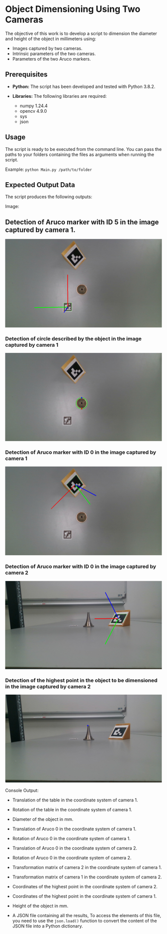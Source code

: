 # Object Dimensioning Using Two Cameras

The objective of this work is to develop a script to dimension the diameter and height of the object in millimeters using:

- Images captured by two cameras.
- Intrinsic parameters of the two cameras.
- Parameters of the two Aruco markers.

## Prerequisites

- **Python:** The script has been developed and tested with Python 3.8.2.

- **Libraries:** The following libraries are required:
  - numpy 1.24.4
  - opencv 4.9.0
  - sys
  - json

## Usage

The script is ready to be executed from the command line. You can pass the paths to your folders containing the files as arguments when running the script.

Example: `python Main.py /path/to/folder`

## Expected Output Data

The script produces the following outputs:

Image:

[image1]: assets/1.png
[image2]: assets/2.png
[image3]: assets/3.png
[image4]: assets/4.png
[image5]: assets/5.png




## Detection of Aruco marker with ID 5 in the image captured by camera 1. 

![alt text][image1]

### Detection of circle described by the object in the image captured by camera 1 

![alt text][image2]

### Detection of Aruco marker with ID 0 in the image captured by camera 1 

![alt text][image3]


### Detection of Aruco marker with ID 0 in the image captured by camera 2 

![alt text][image4]

### Detection of the highest point in the object to be dimensioned in the image captured by camera 2 

![alt text][image5]



Console Output:

- Translation of the table in the coordinate system of camera 1.
- Rotation of the table in the coordinate system of camera 1.
- Diameter of the object in mm.
- Translation of Aruco 0 in the coordinate system of camera 1.
- Rotation of Aruco 0 in the coordinate system of camera 1.
- Translation of Aruco 0 in the coordinate system of camera 2.
- Rotation of Aruco 0 in the coordinate system of camera 2.
- Transformation matrix of camera 2 in the coordinate system of camera 1.
- Transformation matrix of camera 1 in the coordinate system of camera 2.
- Coordinates of the highest point in the coordinate system of camera 2.
- Coordinates of the highest point in the coordinate system of camera 1.
- Height of the object in mm.

- A JSON file containing all the results,
  To access the elements of this file, you need to use the `json.load()` function to convert the content of the JSON file into a Python dictionary. 
